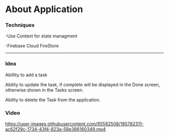 <h1>About Application</h1>

<h3>Techniques </h3>
<p>-Use Context for state managment</p>
<p>-Firebase Cloud FireStore</p>

---

<h3>Idea</h3>
<p>Abillity to add a task</p>
<p>Ability to update the task, if complete will be displayed in the Done screen, otherwise shown in the Tasks screen.</p>
<p>Ability to delete the Task from the application.</p>

<h3>Video</h3>

https://user-images.githubusercontent.com/95582508/185782311-ac62f29c-1734-43f4-823a-58e386160349.mp4

